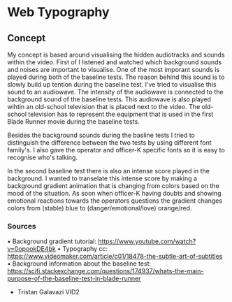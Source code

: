# Web Typography



## Concept

My concept is based around visualising the hidden audiotracks and sounds within the video. First of I listened and watched which background sounds and noises are important to visualise. One of the most imporant sounds is played during both of the baseline tests. The reason behind this sound is to slowly build up tention during the baseline test. I've tried to visualise this sound to an audiowave. The intensity of the audiowave is connected to the background sound of the baseline tests. 
This audiowave is also played wihtin an old-school television that is placed next to the video. The old-school television has to represent the equipment that is used in the first Blade Runner movie during the baseline tests. 

Besides the background sounds during the basline tests I tried to distinguish the difference between the two tests by using different font family's. I also gave the operator and officer-K specific fonts so it is easy to recognise who's talking. 

In the second baseline test there is also an intense score played in the background. I wanted to transelate this intense score by making a background gradient animation that is changing from colors based on the mood of the situation. As soon when officer-K having doubts and showing emotional reactions towards the operators questions the gradient changes colors from (stable) blue to (danger/emotional/love) orange/red. 

### Sources

• Background gradient tutorial: https://www.youtube.com/watch?v=0opookDE4bk
• Typography cc: https://www.videomaker.com/article/c01/18478-the-subtle-art-of-subtitles
• Background information about the baseline test: https://scifi.stackexchange.com/questions/174937/whats-the-main-purpose-of-the-baseline-test-in-blade-runner


- Tristan Galavazi 
  VID2
